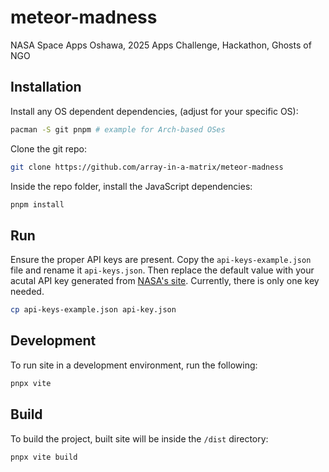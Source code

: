 # meteor-madness
NASA Space Apps Oshawa, 2025 Apps Challenge, Hackathon, Ghosts of NGO

## Installation

Install any OS dependent dependencies, (adjust for your specific OS):

```sh
pacman -S git pnpm # example for Arch-based OSes
```

Clone the git repo:

```sh
git clone https://github.com/array-in-a-matrix/meteor-madness
```

Inside the repo folder, install the JavaScript dependencies:

```sh
pnpm install
```

## Run

Ensure the proper API keys are present. Copy the `api-keys-example.json` file and rename it `api-keys.json`.
Then replace the default value with your acutal API key generated from [NASA's site](https://api.nasa.gov/). Currently, there is only one key needed. 

```sh
cp api-keys-example.json api-key.json
```

## Development

To run site in a development environment, run the following:

```sh
pnpx vite
```

## Build

To build the project, built site will be inside the `/dist` directory:

```sh
pnpx vite build
```
